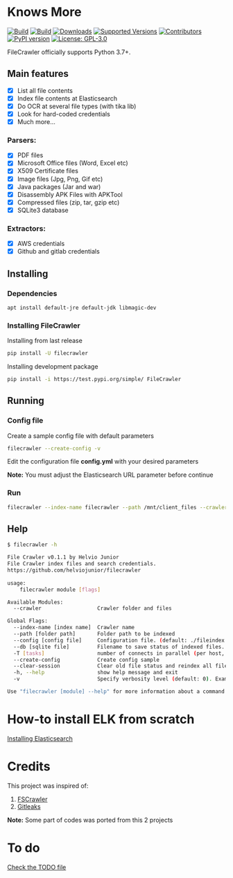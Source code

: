 # Knows More

[![Build](https://github.com/helviojunior/filecrawler/actions/workflows/build_and_publish.yml/badge.svg)](https://github.com/helviojunior/filecrawler/actions/workflows/build_and_publish.yml)
[![Build](https://github.com/helviojunior/filecrawler/actions/workflows/build_and_test.yml/badge.svg)](https://github.com/helviojunior/filecrawler/actions/workflows/build_and_test.yml)
[![Downloads](https://pepy.tech/badge/filecrawler/month)](https://pepy.tech/project/filecrawler)
[![Supported Versions](https://img.shields.io/pypi/pyversions/filecrawler.svg)](https://pypi.org/project/filecrawler)
[![Contributors](https://img.shields.io/github/contributors/helviojunior/filecrawler.svg)](https://github.com/helviojunior/filecrawler/graphs/contributors)
[![PyPI version](https://img.shields.io/pypi/v/filecrawler.svg)](https://pypi.org/project/filecrawler/)
[![License: GPL-3.0](https://img.shields.io/pypi/l/filecrawler.svg)](https://github.com/helviojunior/filecrawler/blob/main/LICENSE)

FileCrawler officially supports Python 3.7+.

## Main features

* [x] List all file contents
* [x] Index file contents at Elasticsearch
* [x] Do OCR at several file types (with tika lib)
* [x] Look for hard-coded credentials
* [x] Much more...

### Parsers:
* [x] PDF files
* [X] Microsoft Office files (Word, Excel etc)
* [X] X509 Certificate files
* [X] Image files (Jpg, Png, Gif etc)
* [X] Java packages (Jar and war)
* [X] Disassembly APK Files with APKTool
* [X] Compressed files (zip, tar, gzip etc)
* [X] SQLite3 database

### Extractors:
* [X] AWS credentials
* [X] Github and gitlab credentials

## Installing

### Dependencies

```bash
apt install default-jre default-jdk libmagic-dev
```

### Installing FileCrawler

Installing from last release

```bash
pip install -U filecrawler
```

Installing development package

```bash
pip install -i https://test.pypi.org/simple/ FileCrawler
```

## Running

### Config file

Create a sample config file with default parameters

```bash
filecrawler --create-config -v
```

Edit the configuration file **config.yml** with your desired parameters

**Note:** You must adjust the Elasticsearch URL parameter before continue

### Run

```bash
filecrawler --index-name filecrawler --path /mnt/client_files --crawler --elastic -T 30 -v
```

## Help

```bash
$ filecrawler -h

File Crawler v0.1.1 by Helvio Junior
File Crawler index files and search credentials.
https://github.com/helviojunior/filecrawler
    
usage: 
    filecrawler module [flags]

Available Modules:
  --crawler                  Crawler folder and files

Global Flags:
  --index-name [index name]  Crawler name
  --path [folder path]       Folder path to be indexed
  --config [config file]     Configuration file. (default: ./fileindex.yml)
  --db [sqlite file]         Filename to save status of indexed files. (default: ~/.filecrawler/{index_name}/indexer.db)
  -T [tasks]                 number of connects in parallel (per host, default: 16)
  --create-config            Create config sample
  --clear-session            Clear old file status and reindex all files
  -h, --help                 show help message and exit
  -v                         Specify verbosity level (default: 0). Example: -v, -vv, -vvv

Use "filecrawler [module] --help" for more information about a command.
```

# How-to install ELK from scratch

[Installing Elasticsearch](https://github.com/helviojunior/filecrawler/blob/main/INSTALL_ELK.md)

# Credits

This project was inspired of:

1. [FSCrawler](https://fscrawler.readthedocs.io/)
2. [Gitleaks](https://gitleaks.io/)

**Note:** Some part of codes was ported from this 2 projects

# To do

[Check the TODO file](https://github.com/helviojunior/filecrawler/blob/main/TODO.md)